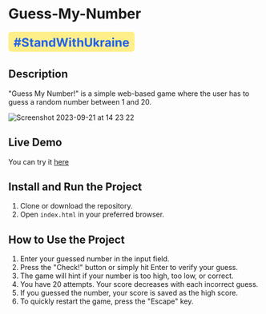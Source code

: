 # Guess-My-Number

[![StandWithUkraine](https://raw.githubusercontent.com/vshymanskyy/StandWithUkraine/main/badges/StandWithUkraine.svg)](https://github.com/vshymanskyy/StandWithUkraine/blob/main/docs/README.md)

## Description

"Guess My Number!" is a simple web-based game where the user has to guess a random number between 1 and 20.

<img width="755" alt="Screenshot 2023-09-21 at 14 23 22" src="https://github.com/RomchikSt/Portfolio/assets/140477189/98e8881a-a638-49bc-82e5-c7ef8fb5cd1e">

## Live Demo

You can try it [here](https://rstp-getmynumber.netlify.app/)

## Install and Run the Project

1. Clone or download the repository.
2. Open `index.html` in your preferred browser.

## How to Use the Project

1. Enter your guessed number in the input field.
2. Press the "Check!" button or simply hit Enter to verify your guess.
3. The game will hint if your number is too high, too low, or correct.
4. You have 20 attempts. Your score decreases with each incorrect guess.
5. If you guessed the number, your score is saved as the high score.
6. To quickly restart the game, press the "Escape" key.
